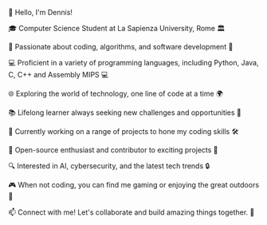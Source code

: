 👋 Hello, I'm Dennis!

🎓 Computer Science Student at La Sapienza University, Rome 🏛

🚀 Passionate about coding, algorithms, and software development 🚀

💻 Proficient in a variety of programming languages, including Python, Java, C, C++ and Assembly MIPS 💻

🌐 Exploring the world of technology, one line of code at a time 🌍

📚 Lifelong learner always seeking new challenges and opportunities 📖

🔧 Currently working on a range of projects to hone my coding skills 🛠

🌟 Open-source enthusiast and contributor to exciting projects 🌟

🔍 Interested in AI, cybersecurity, and the latest tech trends 🔒

🎮 When not coding, you can find me gaming or enjoying the great outdoors 🌳

📫 Connect with me! Let's collaborate and build amazing things together. 🤝
